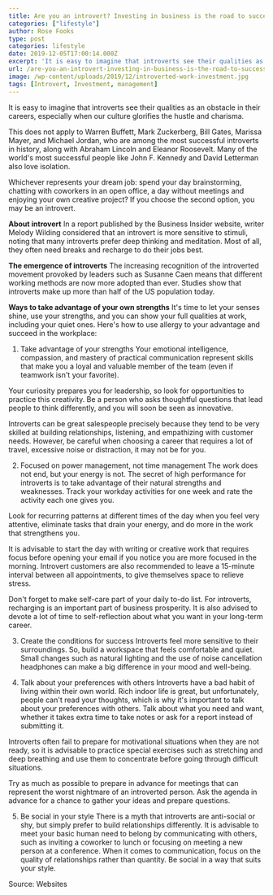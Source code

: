 ```yaml
---
title: Are you an introvert? Investing in business is the road to success
categories: ["lifestyle"]
author: Rose Fooks
type: post
categories: lifestyle
date: 2019-12-05T17:00:14.000Z
excerpt: 'It is easy to imagine that introverts see their qualities as an obstacle in their careers, especially when our culture glorifies the hustle and charisma'
url: /are-you-an-introvert-investing-in-business-is-the-road-to-success/
image: /wp-content/uploads/2019/12/introverted-work-investment.jpg
tags: [Introvert, Investment, management]
---
```


It is easy to imagine that introverts see their qualities as an obstacle in their careers, especially when our culture glorifies the hustle and charisma.

This does not apply to Warren Buffett, Mark Zuckerberg, Bill Gates, Marissa Mayer, and Michael Jordan, who are among the most successful introverts in history, along with Abraham Lincoln and Eleanor Roosevelt. Many of the world's most successful people like John F. Kennedy and David Letterman also love isolation.

Whichever represents your dream job: spend your day brainstorming, chatting with coworkers in an open office, a day without meetings and enjoying your own creative project? If you choose the second option, you may be an introvert.

**About introvert**
In a report published by the Business Insider website, writer Melody Wilding considered that an introvert is more sensitive to stimuli, noting that many introverts prefer deep thinking and meditation. Most of all, they often need breaks and recharge to do their jobs best.

**The emergence of introverts**
The increasing recognition of the introverted movement provoked by leaders such as Susanne Caen means that different working methods are now more adopted than ever. Studies show that introverts make up more than half of the US population today.

**Ways to take advantage of your own strengths**
It's time to let your senses shine, use your strengths, and you can show your full qualities at work, including your quiet ones. Here's how to use allergy to your advantage and succeed in the workplace:

1.  Take advantage of your strengths
    Your emotional intelligence, compassion, and mastery of practical communication represent skills that make you a loyal and valuable member of the team (even if teamwork isn't your favorite).

Your curiosity prepares you for leadership, so look for opportunities to practice this creativity. Be a person who asks thoughtful questions that lead people to think differently, and you will soon be seen as innovative.

Introverts can be great salespeople precisely because they tend to be very skilled at building relationships, listening, and empathizing with customer needs. However, be careful when choosing a career that requires a lot of travel, excessive noise or distraction, it may not be for you.

2.  Focused on power management, not time management
    The work does not end, but your energy is not. The secret of high performance for introverts is to take advantage of their natural strengths and weaknesses. Track your workday activities for one week and rate the activity each one gives you.

Look for recurring patterns at different times of the day when you feel very attentive, eliminate tasks that drain your energy, and do more in the work that strengthens you.

It is advisable to start the day with writing or creative work that requires focus before opening your email if you notice you are more focused in the morning. Introvert customers are also recommended to leave a 15-minute interval between all appointments, to give themselves space to relieve stress.

Don't forget to make self-care part of your daily to-do list. For introverts, recharging is an important part of business prosperity. It is also advised to devote a lot of time to self-reflection about what you want in your long-term career.

3.  Create the conditions for success
    Introverts feel more sensitive to their surroundings. So, build a workspace that feels comfortable and quiet. Small changes such as natural lighting and the use of noise cancellation headphones can make a big difference in your mood and well-being.

4.  Talk about your preferences with others
    Introverts have a bad habit of living within their own world. Rich indoor life is great, but unfortunately, people can't read your thoughts, which is why it's important to talk about your preferences with others. Talk about what you need and want, whether it takes extra time to take notes or ask for a report instead of submitting it.

Introverts often fail to prepare for motivational situations when they are not ready, so it is advisable to practice special exercises such as stretching and deep breathing and use them to concentrate before going through difficult situations.

Try as much as possible to prepare in advance for meetings that can represent the worst nightmare of an introverted person. Ask the agenda in advance for a chance to gather your ideas and prepare questions.

5.  Be social in your style
    There is a myth that introverts are anti-social or shy, but simply prefer to build relationships differently. It is advisable to meet your basic human need to belong by communicating with others, such as inviting a coworker to lunch or focusing on meeting a new person at a conference. When it comes to communication, focus on the quality of relationships rather than quantity. Be social in a way that suits your style.

Source: Websites
